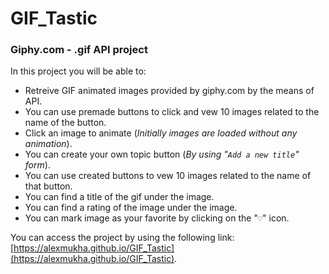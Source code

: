 # GIF_Tastic

### Giphy.com - .gif API project

In this project you will be able to:
   * Retreive GIF animated images provided by giphy.com by the means of API.
   * You can use premade buttons to click and vew 10 images related to the name of the button.
   * Click an image to animate (*Initially images are loaded without any animation*).
   * You can create your own topic button (*By using "`Add a new title`" form*).
   * You can use created buttons to vew 10 images related to the name of that button.
   * You can find a title of the gif under the image.
   * You can find a rating of the image under the image.
   * You can mark image as your favorite by clicking on the "`♡`" icon.

You can access the project by using the following link: [https://alexmukha.github.io/GIF_Tastic](https://alexmukha.github.io/GIF_Tastic).
   
   